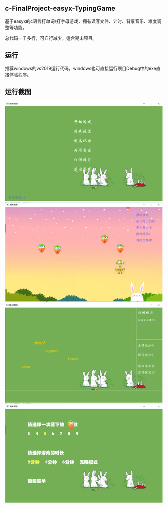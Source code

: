 ## c-FinalProject-easyx-TypingGame
基于easyx的c语言打单词/打字母游戏，拥有读写文件、计时、背景音乐、难度调整等功能。

总代码一千多行，可自行减少，适合期末项目。

## 运行

推荐windows的vs2019运行代码，windows也可直接运行项目Debug中的exe直接体验程序。

## 运行截图
![图片](/运行截图/1.png)
![图片](/运行截图/2.png)
![图片](/运行截图/3.png)
![图片](/运行截图/4.png)
